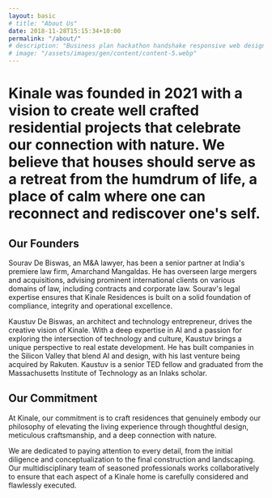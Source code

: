 ```yaml
---
layout: basic
# title: "About Us"
date: 2018-11-28T15:15:34+10:00
permalink: "/about/"
# description: "Business plan hackathon handshake responsive web design."
# image: "/assets/images/gen/content/content-5.webp"
---
```


# Kinale was founded in 2021 with a vision to create well crafted residential projects that celebrate our connection with nature. We believe that houses should serve as a retreat from the humdrum of life, a place of calm where one can reconnect and rediscover one's self.

## Our Founders

Sourav De Biswas, an M&A lawyer, has been a senior partner at India's premiere law firm, Amarchand Mangaldas. He has overseen large mergers and acquisitions, advising prominent international clients on various domains of law, including contracts and corporate law. Sourav's legal expertise ensures that Kinale Residences is built on a solid foundation of compliance, integrity and operational excellence.

Kaustuv De Biswas, an architect and technology entrepreneur, drives the creative vision of Kinale. With a deep expertise in AI and a passion for exploring the intersection of technology and culture, Kaustuv brings a unique perspective to real estate development. He has built companies in the Silicon Valley that blend AI and design, with his last venture being acquired by Rakuten. Kaustuv is a senior TED fellow and graduated from the Massachusetts Institute of Technology as an Inlaks scholar.

<!-- ![Founders]({{ "assets/images/gen/content/founder-pic.png" | relative_url }}) -->

## Our Commitment

At Kinale, our commitment is to craft residences that genuinely embody our philosophy of elevating the living experience through thoughtful design, meticulous craftsmanship, and a deep connection with nature.

We are dedicated to paying attention to every detail, from the initial diligence and conceptualization to the final construction and landscaping. Our multidisciplinary team of seasoned professionals works collaboratively to ensure that each aspect of a Kinale home is carefully considered and flawlessly executed.
